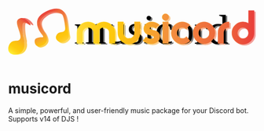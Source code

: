 <svg xmlns="http://www.w3.org/2000/svg" xmlns:xlink="http://www.w3.org/1999/xlink" viewBox="0 0 774.37 172.06"><defs><style>.cls-1{opacity:0.5;}.cls-2{font-size:130px;font-family:Moderna, moderna;}.cls-3{fill:url(#linear-gradient);}.cls-4,.cls-6{fill:none;stroke-miterlimit:10;}.cls-4{stroke:url(#Orange_Yellow);}.cls-5{fill:url(#linear-gradient-9);}.cls-6{stroke:url(#Orange_Yellow-9);}.cls-7,.cls-9{opacity:0.75;}.cls-7{fill:url(#linear-gradient-17);}.cls-8{fill:url(#linear-gradient-18);}.cls-9{fill:url(#linear-gradient-19);}.cls-10{fill:url(#linear-gradient-20);}</style><linearGradient id="linear-gradient" x1="229.48" y1="299.94" x2="783.93" y2="299.94" gradientUnits="userSpaceOnUse"><stop offset="0" stop-color="#ffda3b"/><stop offset="0.03" stop-color="#fed52e"/><stop offset="0.1" stop-color="#fecd1b"/><stop offset="0.16" stop-color="#fdc910"/><stop offset="0.23" stop-color="#fdc70c"/><stop offset="0.52" stop-color="#f3903f"/><stop offset="0.79" stop-color="#ed683c"/><stop offset="0.82" stop-color="#ee6d3c"/><stop offset="1" stop-color="#e93e3a"/></linearGradient><linearGradient id="Orange_Yellow" x1="229.48" y1="299.94" x2="783.93" y2="299.94" gradientUnits="userSpaceOnUse"><stop offset="0" stop-color="#fff33b"/><stop offset="0.04" stop-color="#fee72e"/><stop offset="0.12" stop-color="#fed51b"/><stop offset="0.2" stop-color="#fdca10"/><stop offset="0.28" stop-color="#fdc70c"/><stop offset="0.67" stop-color="#f3903f"/><stop offset="0.89" stop-color="#ed683c"/><stop offset="1" stop-color="#e93e3a"/></linearGradient><linearGradient id="linear-gradient-9" x1="224.83" y1="296.3" x2="779.28" y2="296.3" xlink:href="#linear-gradient"/><linearGradient id="Orange_Yellow-9" x1="224.83" y1="296.3" x2="779.28" y2="296.3" xlink:href="#Orange_Yellow"/><linearGradient id="linear-gradient-17" x1="7.51" y1="359.84" x2="88.56" y2="278.8" gradientTransform="translate(-52.32 21.06) rotate(-10.31)" xlink:href="#Orange_Yellow"/><linearGradient id="linear-gradient-18" x1="-1" y1="358.29" x2="80.04" y2="277.25" gradientTransform="translate(-52.32 21.06) rotate(-10.31)" xlink:href="#Orange_Yellow"/><linearGradient id="linear-gradient-19" x1="161.91" y1="357.07" x2="127.2" y2="252.04" gradientTransform="translate(-56.94 37.61) rotate(-11.72)" gradientUnits="userSpaceOnUse"><stop offset="0" stop-color="#ffd03b"/><stop offset="0.03" stop-color="#fecd2e"/><stop offset="0.1" stop-color="#fec91b"/><stop offset="0.16" stop-color="#fdc610"/><stop offset="0.23" stop-color="#fdc50c"/><stop offset="0.52" stop-color="#f3903f"/><stop offset="0.79" stop-color="#ed683c"/><stop offset="0.82" stop-color="#ee6d3c"/><stop offset="1" stop-color="#e93e3a"/></linearGradient><linearGradient id="linear-gradient-20" x1="157.91" y1="352.29" x2="123.21" y2="247.26" xlink:href="#linear-gradient-19"/></defs><g id="nom"><g class="cls-1"><text class="cls-2" transform="translate(210.46 120.06)">musicord</text><path class="cls-3" d="M348.56,350.32H331V317.51a17.05,17.05,0,0,0-17.16-17.11,16.27,16.27,0,0,0-14.69,8.17v41.75H281.61V317.51a16.4,16.4,0,0,0-5.09-12.06,16.61,16.61,0,0,0-12.13-5.05,16.87,16.87,0,0,0-12.27,5A16.36,16.36,0,0,0,247,317.51v32.81H229.48V317.49a33.32,33.32,0,0,1,10.14-24.59,35.1,35.1,0,0,1,49.4.22,35.1,35.1,0,0,1,49.4-.22,33.32,33.32,0,0,1,10.14,24.59Z" transform="translate(-10.06 -230.26)"/><path class="cls-3" d="M427.21,317.56a34.84,34.84,0,1,1-69.68,0V282.85h17.55v34.71a16.74,16.74,0,0,0,5,12.22,16.55,16.55,0,0,0,12.21,5.07,17.34,17.34,0,0,0,17.35-17.29V282.85h17.55Z" transform="translate(-10.06 -230.26)"/><path class="cls-3" d="M489,330.38a17.46,17.46,0,0,1-4.16,11.33q-8.32,10.17-23.66,9.78a42.4,42.4,0,0,1-13.32-2.73,37.39,37.39,0,0,1-11.77-6.5l9.75-12.61q7,6.63,14.95,6.63h.39a14.11,14.11,0,0,0,5.85-1.17c2.25-1,3.38-2.52,3.38-4.42v-.52q-.39-3-4-4.29l-6.11-1.17a53,53,0,0,1-9.88-2.86q-11.84-5.07-11.83-17.81,0-12.23,12.09-18.33a26.14,26.14,0,0,1,11.57-2.86,40,40,0,0,1,13.52,2.21q8.06,2.73,11.44,7.15l-11.7,10.53q-4.54-4.68-9.88-4.68-8.32,0-8.32,5.47v.26q0,2.61,6.76,4.43c.35.09,3.21.65,8.58,1.7Q489,313,489,330Z" transform="translate(-10.06 -230.26)"/><path class="cls-3" d="M517.17,267.9a10.28,10.28,0,0,1-3,7.47,10,10,0,0,1-7.41,3.06,10.43,10.43,0,0,1-10.53-10.53,10,10,0,0,1,3.05-7.41,10.27,10.27,0,0,1,7.48-3,10.41,10.41,0,0,1,10.4,10.4Zm-1.56,82.42H498.06V282.85h17.55Z" transform="translate(-10.06 -230.26)"/><path class="cls-3" d="M583.47,342.52a34.72,34.72,0,1,1-.91-50.75L572,305.86a16.52,16.52,0,0,0-12.61-5.46,16.8,16.8,0,0,0-12.22,5,16.36,16.36,0,0,0-5.07,12.11,17.28,17.28,0,0,0,17.29,17.23,16.16,16.16,0,0,0,12.87-6Z" transform="translate(-10.06 -230.26)"/><path class="cls-3" d="M661.73,317.49a34.37,34.37,0,1,1-10.08-24.59A33.64,33.64,0,0,1,661.73,317.49Zm-17.55,0A17.28,17.28,0,0,0,627,300.4a16.8,16.8,0,0,0-12.22,5,16.36,16.36,0,0,0-5.07,12.11,17.23,17.23,0,1,0,34.45,0Z" transform="translate(-10.06 -230.26)"/><path class="cls-3" d="M705.67,300.36a16.78,16.78,0,0,0-12.22,5,16.39,16.39,0,0,0-5.07,12.13v32.83H670.83V317.49A33.32,33.32,0,0,1,681,292.9a33.76,33.76,0,0,1,24.7-10Z" transform="translate(-10.06 -230.26)"/><path class="cls-3" d="M783.93,317.47a34.78,34.78,0,1,1-69.55,0,33.32,33.32,0,0,1,10.14-24.59,33.76,33.76,0,0,1,24.7-10,34.65,34.65,0,0,1,17.16,4.42V247.49h17.55Zm-17.55,0a17.28,17.28,0,0,0-17.16-17.09,16.8,16.8,0,0,0-12.22,5,16.36,16.36,0,0,0-5.07,12.11,17.23,17.23,0,1,0,34.45,0Z" transform="translate(-10.06 -230.26)"/><path class="cls-4" d="M348.56,350.32H331V317.51a17.05,17.05,0,0,0-17.16-17.11,16.27,16.27,0,0,0-14.69,8.17v41.75H281.61V317.51a16.4,16.4,0,0,0-5.09-12.06,16.61,16.61,0,0,0-12.13-5.05,16.87,16.87,0,0,0-12.27,5A16.36,16.36,0,0,0,247,317.51v32.81H229.48V317.49a33.32,33.32,0,0,1,10.14-24.59,35.1,35.1,0,0,1,49.4.22,35.1,35.1,0,0,1,49.4-.22,33.32,33.32,0,0,1,10.14,24.59Z" transform="translate(-10.06 -230.26)"/><path class="cls-4" d="M427.21,317.56a34.84,34.84,0,1,1-69.68,0V282.85h17.55v34.71a16.74,16.74,0,0,0,5,12.22,16.55,16.55,0,0,0,12.21,5.07,17.34,17.34,0,0,0,17.35-17.29V282.85h17.55Z" transform="translate(-10.06 -230.26)"/><path class="cls-4" d="M489,330.38a17.46,17.46,0,0,1-4.16,11.33q-8.32,10.17-23.66,9.78a42.4,42.4,0,0,1-13.32-2.73,37.39,37.39,0,0,1-11.77-6.5l9.75-12.61q7,6.63,14.95,6.63h.39a14.11,14.11,0,0,0,5.85-1.17c2.25-1,3.38-2.52,3.38-4.42v-.52q-.39-3-4-4.29l-6.11-1.17a53,53,0,0,1-9.88-2.86q-11.84-5.07-11.83-17.81,0-12.23,12.09-18.33a26.14,26.14,0,0,1,11.57-2.86,40,40,0,0,1,13.52,2.21q8.06,2.73,11.44,7.15l-11.7,10.53q-4.54-4.68-9.88-4.68-8.32,0-8.32,5.47v.26q0,2.61,6.76,4.43c.35.09,3.21.65,8.58,1.7Q489,313,489,330Z" transform="translate(-10.06 -230.26)"/><path class="cls-4" d="M517.17,267.9a10.28,10.28,0,0,1-3,7.47,10,10,0,0,1-7.41,3.06,10.43,10.43,0,0,1-10.53-10.53,10,10,0,0,1,3.05-7.41,10.27,10.27,0,0,1,7.48-3,10.41,10.41,0,0,1,10.4,10.4Zm-1.56,82.42H498.06V282.85h17.55Z" transform="translate(-10.06 -230.26)"/><path class="cls-4" d="M583.47,342.52a34.72,34.72,0,1,1-.91-50.75L572,305.86a16.52,16.52,0,0,0-12.61-5.46,16.8,16.8,0,0,0-12.22,5,16.36,16.36,0,0,0-5.07,12.11,17.28,17.28,0,0,0,17.29,17.23,16.16,16.16,0,0,0,12.87-6Z" transform="translate(-10.06 -230.26)"/><path class="cls-4" d="M661.73,317.49a34.37,34.37,0,1,1-10.08-24.59A33.64,33.64,0,0,1,661.73,317.49Zm-17.55,0A17.28,17.28,0,0,0,627,300.4a16.8,16.8,0,0,0-12.22,5,16.36,16.36,0,0,0-5.07,12.11,17.23,17.23,0,1,0,34.45,0Z" transform="translate(-10.06 -230.26)"/><path class="cls-4" d="M705.67,300.36a16.78,16.78,0,0,0-12.22,5,16.39,16.39,0,0,0-5.07,12.13v32.83H670.83V317.49A33.32,33.32,0,0,1,681,292.9a33.76,33.76,0,0,1,24.7-10Z" transform="translate(-10.06 -230.26)"/><path class="cls-4" d="M783.93,317.47a34.78,34.78,0,1,1-69.55,0,33.32,33.32,0,0,1,10.14-24.59,33.76,33.76,0,0,1,24.7-10,34.65,34.65,0,0,1,17.16,4.42V247.49h17.55Zm-17.55,0a17.28,17.28,0,0,0-17.16-17.09,16.8,16.8,0,0,0-12.22,5,16.36,16.36,0,0,0-5.07,12.11,17.23,17.23,0,1,0,34.45,0Z" transform="translate(-10.06 -230.26)"/></g><text class="cls-2" transform="translate(205.81 116.41)">musicord</text><path class="cls-5" d="M343.91,346.67H326.36v-32.8a17.05,17.05,0,0,0-17.16-17.12,16.29,16.29,0,0,0-14.69,8.17v41.75H277v-32.8a16.42,16.42,0,0,0-5.09-12.06,16.62,16.62,0,0,0-12.13-5.06,16.91,16.91,0,0,0-12.27,5,16.37,16.37,0,0,0-5.09,12.13v32.8H224.83V313.84A33.29,33.29,0,0,1,235,289.26a35.09,35.09,0,0,1,49.4.21,35.09,35.09,0,0,1,49.4-.21,33.29,33.29,0,0,1,10.14,24.58Z" transform="translate(-10.06 -230.26)"/><path class="cls-5" d="M422.56,313.91a34.84,34.84,0,1,1-69.68,0V279.2h17.55v34.71a16.72,16.72,0,0,0,5,12.22,16.55,16.55,0,0,0,12.21,5.07A17.34,17.34,0,0,0,405,313.91V279.2h17.55Z" transform="translate(-10.06 -230.26)"/><path class="cls-5" d="M484.31,326.73a17.49,17.49,0,0,1-4.16,11.34q-8.32,10.15-23.66,9.77a42.4,42.4,0,0,1-13.32-2.73,37.2,37.2,0,0,1-11.77-6.5L441.15,326q7,6.63,15,6.63h.39a14.11,14.11,0,0,0,5.85-1.17q3.38-1.56,3.38-4.42v-.52q-.39-3-4-4.29-1.43-.25-6.11-1.17a52.24,52.24,0,0,1-9.88-2.86q-11.83-5.07-11.83-17.81,0-12.21,12.09-18.33a26.27,26.27,0,0,1,11.57-2.86,40.3,40.3,0,0,1,13.52,2.21q8.06,2.73,11.44,7.15l-11.7,10.53q-4.56-4.68-9.88-4.68-8.32,0-8.32,5.48v.26q0,2.6,6.76,4.43c.35.08,3.21.65,8.58,1.69q16.38,3.14,16.38,20.07Z" transform="translate(-10.06 -230.26)"/><path class="cls-5" d="M512.52,264.25a10.31,10.31,0,0,1-3,7.48,10,10,0,0,1-7.41,3,10.42,10.42,0,0,1-10.53-10.53,10,10,0,0,1,3.05-7.41,10.31,10.31,0,0,1,7.48-3,10.45,10.45,0,0,1,10.4,10.4ZM511,346.67H493.41V279.2H511Z" transform="translate(-10.06 -230.26)"/><path class="cls-5" d="M578.82,338.87a34.72,34.72,0,1,1-.91-50.75l-10.53,14.09a16.52,16.52,0,0,0-12.61-5.46,16.81,16.81,0,0,0-12.22,5,16.34,16.34,0,0,0-5.07,12.11,17.28,17.28,0,0,0,17.29,17.22,16.13,16.13,0,0,0,12.87-6Z" transform="translate(-10.06 -230.26)"/><path class="cls-5" d="M657.08,313.85A34.39,34.39,0,1,1,647,289.26,33.61,33.61,0,0,1,657.08,313.85Zm-17.55,0a17.28,17.28,0,0,0-17.16-17.1,16.81,16.81,0,0,0-12.22,5,16.34,16.34,0,0,0-5.07,12.11,17.23,17.23,0,1,0,34.45,0Z" transform="translate(-10.06 -230.26)"/><path class="cls-5" d="M701,296.72a16.77,16.77,0,0,0-12.22,5,16.42,16.42,0,0,0-5.07,12.13v32.83H666.18V313.84a33.29,33.29,0,0,1,10.14-24.58A33.77,33.77,0,0,1,701,279.2Z" transform="translate(-10.06 -230.26)"/><path class="cls-5" d="M779.28,313.82a34.78,34.78,0,1,1-69.55,0,33.3,33.3,0,0,1,10.14-24.59,33.77,33.77,0,0,1,24.7-10.06,34.76,34.76,0,0,1,17.16,4.42V243.84h17.55Zm-17.55,0a17.28,17.28,0,0,0-17.16-17.1,16.81,16.81,0,0,0-12.22,5,16.34,16.34,0,0,0-5.07,12.11,17.23,17.23,0,1,0,34.45,0Z" transform="translate(-10.06 -230.26)"/><path class="cls-6" d="M343.91,346.67H326.36v-32.8a17.05,17.05,0,0,0-17.16-17.12,16.29,16.29,0,0,0-14.69,8.17v41.75H277v-32.8a16.42,16.42,0,0,0-5.09-12.06,16.62,16.62,0,0,0-12.13-5.06,16.91,16.91,0,0,0-12.27,5,16.37,16.37,0,0,0-5.09,12.13v32.8H224.83V313.84A33.29,33.29,0,0,1,235,289.26a35.09,35.09,0,0,1,49.4.21,35.09,35.09,0,0,1,49.4-.21,33.29,33.29,0,0,1,10.14,24.58Z" transform="translate(-10.06 -230.26)"/><path class="cls-6" d="M422.56,313.91a34.84,34.84,0,1,1-69.68,0V279.2h17.55v34.71a16.72,16.72,0,0,0,5,12.22,16.55,16.55,0,0,0,12.21,5.07A17.34,17.34,0,0,0,405,313.91V279.2h17.55Z" transform="translate(-10.06 -230.26)"/><path class="cls-6" d="M484.31,326.73a17.49,17.49,0,0,1-4.16,11.34q-8.32,10.15-23.66,9.77a42.4,42.4,0,0,1-13.32-2.73,37.2,37.2,0,0,1-11.77-6.5L441.15,326q7,6.63,15,6.63h.39a14.11,14.11,0,0,0,5.85-1.17q3.38-1.56,3.38-4.42v-.52q-.39-3-4-4.29-1.43-.25-6.11-1.17a52.24,52.24,0,0,1-9.88-2.86q-11.83-5.07-11.83-17.81,0-12.21,12.09-18.33a26.27,26.27,0,0,1,11.57-2.86,40.3,40.3,0,0,1,13.52,2.21q8.06,2.73,11.44,7.15l-11.7,10.53q-4.56-4.68-9.88-4.68-8.32,0-8.32,5.48v.26q0,2.6,6.76,4.43c.35.08,3.21.65,8.58,1.69q16.38,3.14,16.38,20.07Z" transform="translate(-10.06 -230.26)"/><path class="cls-6" d="M512.52,264.25a10.31,10.31,0,0,1-3,7.48,10,10,0,0,1-7.41,3,10.42,10.42,0,0,1-10.53-10.53,10,10,0,0,1,3.05-7.41,10.31,10.31,0,0,1,7.48-3,10.45,10.45,0,0,1,10.4,10.4ZM511,346.67H493.41V279.2H511Z" transform="translate(-10.06 -230.26)"/><path class="cls-6" d="M578.82,338.87a34.72,34.72,0,1,1-.91-50.75l-10.53,14.09a16.52,16.52,0,0,0-12.61-5.46,16.81,16.81,0,0,0-12.22,5,16.34,16.34,0,0,0-5.07,12.11,17.28,17.28,0,0,0,17.29,17.22,16.13,16.13,0,0,0,12.87-6Z" transform="translate(-10.06 -230.26)"/><path class="cls-6" d="M657.08,313.85A34.39,34.39,0,1,1,647,289.26,33.61,33.61,0,0,1,657.08,313.85Zm-17.55,0a17.28,17.28,0,0,0-17.16-17.1,16.81,16.81,0,0,0-12.22,5,16.34,16.34,0,0,0-5.07,12.11,17.23,17.23,0,1,0,34.45,0Z" transform="translate(-10.06 -230.26)"/><path class="cls-6" d="M701,296.72a16.77,16.77,0,0,0-12.22,5,16.42,16.42,0,0,0-5.07,12.13v32.83H666.18V313.84a33.29,33.29,0,0,1,10.14-24.58A33.77,33.77,0,0,1,701,279.2Z" transform="translate(-10.06 -230.26)"/><path class="cls-6" d="M779.28,313.82a34.78,34.78,0,1,1-69.55,0,33.3,33.3,0,0,1,10.14-24.59,33.77,33.77,0,0,1,24.7-10.06,34.76,34.76,0,0,1,17.16,4.42V243.84h17.55Zm-17.55,0a17.28,17.28,0,0,0-17.16-17.1,16.81,16.81,0,0,0-12.22,5,16.34,16.34,0,0,0-5.07,12.11,17.23,17.23,0,1,0,34.45,0Z" transform="translate(-10.06 -230.26)"/></g><g id="note_seule" data-name="note seule"><path class="cls-7" d="M68.21,345.28c2.57,12.59-2.31,25.09-12.08,31.54-10.13,6.7-26.61,7.61-33.95-2.21-7-9.37-2.51-24.3,5.31-31.36,9.8-8.85,20.58-1.49,26.74-8.53,11.64-13.3-17.55-50.14-5.16-63a17,17,0,0,1,7.15-3.92c8.6-2.24,16.52,3.4,19.92,5.81,8.22,5.85,13.72,14.64,12.36,16.1-1.9,2-15.75-11.63-22.32-7.47-2.68,1.7-3,5.65-3.18,8.44-.89,16.44,2.88,36.06,5.53,47.73" transform="translate(-10.06 -230.26)"/><path class="cls-8" d="M59.56,345.28c2.57,12.59-2.31,25.09-12.08,31.54-10.13,6.7-26.61,7.61-33.95-2.21-7-9.37-2.51-24.3,5.31-31.36,9.8-8.85,20.58-1.49,26.74-8.53,11.64-13.3-17.55-50.14-5.16-63a17,17,0,0,1,7.15-3.92c8.6-2.24,16.52,3.4,19.92,5.81,8.22,5.85,13.72,14.64,12.36,16.1-1.9,2-15.75-11.63-22.32-7.47-2.68,1.7-3,5.65-3.18,8.44-.89,16.44,2.88,36.06,5.53,47.73" transform="translate(-10.06 -230.26)"/></g><g id="Layer_4" data-name="Layer 4"><path class="cls-9" d="M123.87,330.38c-1.32,1.91-4.87-.22-13.34,1.71-4.47,1-8.69,2-11,5.09-4.2,5.58-1.69,17.15,4.4,20.78,9.38,5.58,27.89-3.46,31.57-16,2.11-7.19-1.05-14.39-3.77-20.57-4.06-9.22-7.43-9.46-11.86-19.24-2.71-6-5.63-12.43-4.48-19.91C116.92,272.15,125,266,130.28,262c2.26-1.72,18.94-14.05,38.86-9.55,4.39,1,8.9,2,13.07,5.73,1.56,1.4,5.95,5.75,9.08,28.79,1.82,13.37,2.66,20.12,0,23.46-5.47,6.9-15.33,2-22.78,10.37-.74.83-5.63,6.48-4.36,13.3,1.21,6.45,7.28,10.51,11.89,11.92,11.54,3.52,25.73-5.94,28.15-15.89.93-3.82-.54-5-2.65-18.92-1.13-7.42-1.41-11.64-1.8-15.07C197.32,274.73,195.17,256,184,247c-17.86-14.33-52.59,1.15-67.31,14.56-6.35,5.79-8.66,10.89-9.57,13.29-4.38,11.41-.71,22.47.88,27.06C113.82,318.76,126.39,326.76,123.87,330.38Z" transform="translate(-10.06 -230.26)"/><path class="cls-10" d="M119,326.52c-1.33,1.9-4.87-.23-13.34,1.7-4.48,1-8.69,2-11,5.09-4.2,5.58-1.69,17.16,4.4,20.78,9.38,5.59,27.89-3.46,31.57-16,2.11-7.2-1.05-14.39-3.77-20.57-4.07-9.23-7.43-9.47-11.86-19.24-2.71-6-5.64-12.43-4.48-19.91,1.57-10.11,9.68-16.27,14.93-20.25,2.26-1.72,18.94-14,38.86-9.56,4.39,1,8.9,2,13.06,5.73,1.57,1.41,6,5.76,9.09,28.79,1.82,13.38,2.66,20.12,0,23.47-5.47,6.9-15.33,2-22.79,10.36-.73.83-5.62,6.49-4.35,13.31,1.21,6.44,7.27,10.51,11.89,11.92,11.54,3.52,25.73-5.94,28.15-15.9.92-3.81-.54-5-2.66-18.92-1.12-7.42-1.4-11.63-1.79-15.06-2.43-21.42-4.58-40.17-15.78-49.16-17.87-14.32-52.59,1.16-67.31,14.56-6.35,5.79-8.66,10.9-9.58,13.29-4.37,11.41-.7,22.48.89,27.06C108.94,314.9,121.5,322.9,119,326.52Z" transform="translate(-10.06 -230.26)"/></g></svg>

# musicord
A simple, powerful, and user-friendly music package for your Discord bot. Supports v14 of DJS !
